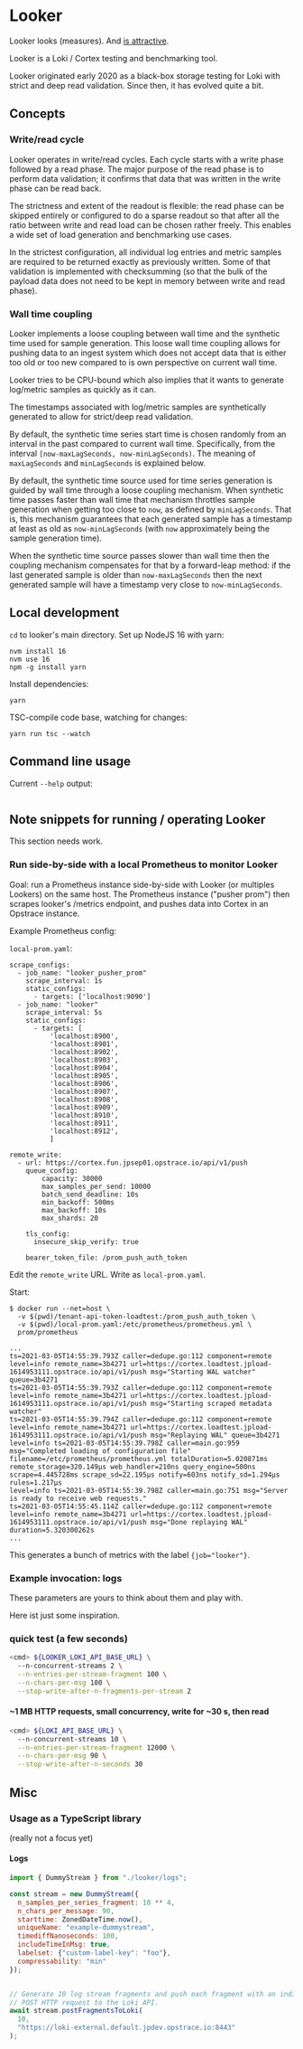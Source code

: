 # Looker

Looker looks (measures). And [is attractive](https://www.lexico.com/definition/looker).

Looker is a Loki / Cortex testing and benchmarking tool.

Looker originated early 2020 as a black-box storage testing for Loki with strict and deep read validation.
Since then, it has evolved quite a bit.


## Concepts

### Write/read cycle

Looker operates in write/read cycles.
Each cycle starts with a write phase followed by a read phase.
The major purpose of the read phase is to perform data validation; it confirms that data that was written in the write phase can be read back.

The strictness and extent of the readout is flexible:
the read phase can be skipped entirely or configured to do a sparse readout so that after all the ratio between write and read load can be chosen rather freely.
This enables a wide set of load generation and benchmarking use cases.

In the strictest configuration, all individual log entries and metric samples are required to be returned exactly as previously written.
Some of that validation is implemented with checksumming (so that the bulk of the payload data does not need to be kept in memory between write and read phase).

### Wall time coupling

Looker implements a loose coupling between wall time and the synthetic time used for sample generation.
This loose wall time coupling allows for pushing data to an ingest system which does not accept data that is either too old or too new compared to is own perspective on current wall time.

Looker tries to be CPU-bound which also implies that it wants to generate log/metric samples as quickly as it can.

The timestamps associated with log/metric samples are synthetically generated to allow for strict/deep read validation.

By default, the synthetic time series start time is chosen randomly from an interval in the past compared to current wall time. Specifically, from the interval `[now-maxLagSeconds, now-minLagSeconds)`.
The meaning of `maxLagSeconds` and `minLagSeconds` is explained below.

By default, the synthetic time source used for time series generation is guided by wall time through a loose coupling mechanism.
When synthetic time passes faster than wall time that mechanism throttles sample generation when getting too close to `now`, as defined by `minLagSeconds`. That is, this mechanism guarantees that each generated sample has a timestamp at least as old as `now-minLagSeconds` (with `now` approximately being the sample generation time).

When the synthetic time source passes slower than wall time then the coupling mechanism compensates for that by a forward-leap method:
if the last generated sample is older than `now-maxLagSeconds` then the next generated sample will have a timestamp very close to `now-minLagSeconds`.



## Local development

`cd` to looker's main directory. Set up NodeJS 16 with yarn:

```text
nvm install 16
nvm use 16
npm -g install yarn
```

Install dependencies:

```text
yarn
```

TSC-compile code base, watching for changes:

```text
yarn run tsc --watch
```

## Command line usage

Current `--help` output:

```text

```

## Note snippets for running / operating Looker

This section needs work.

### Run side-by-side with a local Prometheus to monitor Looker

Goal: run a Prometheus instance side-by-side with Looker (or multiples Lookers) on the same host.
The Prometheus instance ("pusher prom") then scrapes looker's /metrics endpoint, and pushes data into Cortex in an Opstrace instance.

Example Prometheus config:

`local-prom.yaml`:

```
scrape_configs:
  - job_name: "looker_pusher_prom"
    scrape_interval: 1s
    static_configs:
      - targets: ['localhost:9090']
  - job_name: "looker"
    scrape_interval: 5s
    static_configs:
      - targets: [
          'localhost:8900',
          'localhost:8901',
          'localhost:8902',
          'localhost:8903',
          'localhost:8904',
          'localhost:8905',
          'localhost:8906',
          'localhost:8907',
          'localhost:8908',
          'localhost:8909',
          'localhost:8910',
          'localhost:8911',
          'localhost:8912',
          ]

remote_write:
  - url: https://cortex.fun.jpsep01.opstrace.io/api/v1/push
    queue_config:
        capacity: 30000
        max_samples_per_send: 10000
        batch_send_deadline: 10s
        min_backoff: 500ms
        max_backoff: 10s
        max_shards: 20

    tls_config:
      insecure_skip_verify: true

    bearer_token_file: /prom_push_auth_token
```

Edit the `remote_write` URL.
Write as `local-prom.yaml`.


Start:

```
$ docker run --net=host \
  -v $(pwd)/tenant-api-token-loadtest:/prom_push_auth_token \
  -v $(pwd)/local-prom.yaml:/etc/prometheus/prometheus.yml \
  prom/prometheus

...
ts=2021-03-05T14:55:39.793Z caller=dedupe.go:112 component=remote level=info remote_name=3b4271 url=https://cortex.loadtest.jpload-1614953111.opstrace.io/api/v1/push msg="Starting WAL watcher" queue=3b4271
ts=2021-03-05T14:55:39.793Z caller=dedupe.go:112 component=remote level=info remote_name=3b4271 url=https://cortex.loadtest.jpload-1614953111.opstrace.io/api/v1/push msg="Starting scraped metadata watcher"
ts=2021-03-05T14:55:39.794Z caller=dedupe.go:112 component=remote level=info remote_name=3b4271 url=https://cortex.loadtest.jpload-1614953111.opstrace.io/api/v1/push msg="Replaying WAL" queue=3b4271
level=info ts=2021-03-05T14:55:39.798Z caller=main.go:959 msg="Completed loading of configuration file" filename=/etc/prometheus/prometheus.yml totalDuration=5.020871ms remote_storage=320.149µs web_handler=210ns query_engine=500ns scrape=4.445728ms scrape_sd=22.195µs notify=603ns notify_sd=1.294µs rules=1.217µs
level=info ts=2021-03-05T14:55:39.798Z caller=main.go:751 msg="Server is ready to receive web requests."
ts=2021-03-05T14:55:45.114Z caller=dedupe.go:112 component=remote level=info remote_name=3b4271 url=https://cortex.loadtest.jpload-1614953111.opstrace.io/api/v1/push msg="Done replaying WAL" duration=5.320300262s
...
```

This generates a bunch of metrics with the label `{job="looker"}`.

### Example invocation: logs

These parameters are yours to think about them and play with.

Here ist just some inspiration.

### quick test (a few seconds)

```bash
<cmd> ${LOOKER_LOKI_API_BASE_URL} \
  --n-concurrent-streams 2 \
  --n-entries-per-stream-fragment 100 \
  --n-chars-per-msg 100 \
  --stop-write-after-n-fragments-per-stream 2
```

#### ~1 MB HTTP requests, small concurrency, write for ~30 s, then read

```bash
<cmd> ${LOKI_API_BASE_URL} \
  --n-concurrent-streams 10 \
  --n-entries-per-stream-fragment 12000 \
  --n-chars-per-msg 90 \
  --stop-write-after-n-seconds 30
```




## Misc

### Usage as a TypeScript library

(really not a focus yet)

#### Logs

```javascript
import { DummyStream } from "./looker/logs";

const stream = new DummyStream({
  n_samples_per_series_fragment: 10 ** 4,
  n_chars_per_message: 90,
  starttime: ZonedDateTime.now(),
  uniqueName: "example-dummystream",
  timediffNanoseconds: 100,
  includeTimeInMsg: true,
  labelset: {"custom-label-key": "foo"},
  compressability: "min"
});


// Generate 10 log stream fragments and push each fragment with an individual
// POST HTTP request to the Loki API.
await stream.postFragmentsToLoki(
  10,
  "https://loki-external.default.jpdev.opstrace.io:8443"
);
```
